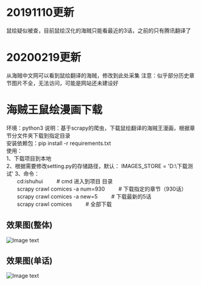 # 20191110更新
鼠绘疑似被查，目前鼠绘汉化的海贼只能看最近的3话，之前的只有腾讯翻译了
# 20200219更新
从海贼中文网可以看到鼠绘翻译的海贼，修改到此处采集
注意：似乎部分历史章节图片不全，无法访问，可能是网站还未建设好

# 海贼王鼠绘漫画下载
环境：python3
说明：基于scrapy的爬虫，下载鼠绘翻译的海贼王漫画，根据章节分文件夹下载到指定目录  
安装依赖包：pip install -r requirements.txt  
使用：  
1、下载项目到本地  
2、根据需要修改setting.py的存储路径，默认： IMAGES_STORE = 'D:\下载测试'
3、命令：  
&emsp;&emsp;cd:ishuhui &emsp;&emsp;  # cmd 进入到项目 目录  
&emsp;&emsp;scrapy crawl comices -a num=930 &emsp;&emsp; # 下载指定的章节（930话）  
&emsp;&emsp;scrapy crawl comices -a new=5 &emsp;&emsp;  # 下载最新的5话  
&emsp;&emsp;scrapy crawl comices &emsp;&emsp; # 全部下载  
## 效果图(整体)  
![Image text](https://github.com/TurboWay/ishuhui/blob/master/img_example/eg.png)  
## 效果图(单话)   
![Image text](https://github.com/TurboWay/ishuhui/blob/master/img_example/eg2.png)  